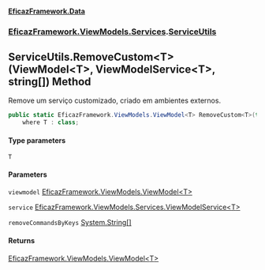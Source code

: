 #### [EficazFramework.Data](EficazFrameworkData.md 'EficazFramework Data')
### [EficazFramework.ViewModels.Services](EficazFrameworkData.md#EficazFramework_ViewModels_Services 'EficazFramework.ViewModels.Services').[ServiceUtils](ServiceUtils.md 'EficazFramework.ViewModels.Services.ServiceUtils')
## ServiceUtils.RemoveCustom&lt;T&gt;(ViewModel&lt;T&gt;, ViewModelService&lt;T&gt;, string[]) Method
Remove um serviço customizado, criado em ambientes externos.  
```csharp
public static EficazFramework.ViewModels.ViewModel<T> RemoveCustom<T>(this EficazFramework.ViewModels.ViewModel<T> viewmodel, EficazFramework.ViewModels.Services.ViewModelService<T> service, string[] removeCommandsByKeys)
    where T : class;
```
#### Type parameters
<a name='EficazFramework_ViewModels_Services_ServiceUtils_RemoveCustom_T_(EficazFramework_ViewModels_ViewModel_T__EficazFramework_ViewModels_Services_ViewModelService_T__string__)_T'></a>
`T`  
  
#### Parameters
<a name='EficazFramework_ViewModels_Services_ServiceUtils_RemoveCustom_T_(EficazFramework_ViewModels_ViewModel_T__EficazFramework_ViewModels_Services_ViewModelService_T__string__)_viewmodel'></a>
`viewmodel` [EficazFramework.ViewModels.ViewModel&lt;](ViewModel_T_.md 'EficazFramework.ViewModels.ViewModel&lt;T&gt;')[T](ServiceUtils_RemoveCustom_T_(ViewModel_T__ViewModelService_T__string__).md#EficazFramework_ViewModels_Services_ServiceUtils_RemoveCustom_T_(EficazFramework_ViewModels_ViewModel_T__EficazFramework_ViewModels_Services_ViewModelService_T__string__)_T 'EficazFramework.ViewModels.Services.ServiceUtils.RemoveCustom&lt;T&gt;(EficazFramework.ViewModels.ViewModel&lt;T&gt;, EficazFramework.ViewModels.Services.ViewModelService&lt;T&gt;, string[]).T')[&gt;](ViewModel_T_.md 'EficazFramework.ViewModels.ViewModel&lt;T&gt;')  
  
<a name='EficazFramework_ViewModels_Services_ServiceUtils_RemoveCustom_T_(EficazFramework_ViewModels_ViewModel_T__EficazFramework_ViewModels_Services_ViewModelService_T__string__)_service'></a>
`service` [EficazFramework.ViewModels.Services.ViewModelService&lt;](ViewModelService_T_.md 'EficazFramework.ViewModels.Services.ViewModelService&lt;T&gt;')[T](ServiceUtils_RemoveCustom_T_(ViewModel_T__ViewModelService_T__string__).md#EficazFramework_ViewModels_Services_ServiceUtils_RemoveCustom_T_(EficazFramework_ViewModels_ViewModel_T__EficazFramework_ViewModels_Services_ViewModelService_T__string__)_T 'EficazFramework.ViewModels.Services.ServiceUtils.RemoveCustom&lt;T&gt;(EficazFramework.ViewModels.ViewModel&lt;T&gt;, EficazFramework.ViewModels.Services.ViewModelService&lt;T&gt;, string[]).T')[&gt;](ViewModelService_T_.md 'EficazFramework.ViewModels.Services.ViewModelService&lt;T&gt;')  
  
<a name='EficazFramework_ViewModels_Services_ServiceUtils_RemoveCustom_T_(EficazFramework_ViewModels_ViewModel_T__EficazFramework_ViewModels_Services_ViewModelService_T__string__)_removeCommandsByKeys'></a>
`removeCommandsByKeys` [System.String](https://docs.microsoft.com/en-us/dotnet/api/System.String 'System.String')[[]](https://docs.microsoft.com/en-us/dotnet/api/System.Array 'System.Array')  
  
#### Returns
[EficazFramework.ViewModels.ViewModel&lt;](ViewModel_T_.md 'EficazFramework.ViewModels.ViewModel&lt;T&gt;')[T](ServiceUtils_RemoveCustom_T_(ViewModel_T__ViewModelService_T__string__).md#EficazFramework_ViewModels_Services_ServiceUtils_RemoveCustom_T_(EficazFramework_ViewModels_ViewModel_T__EficazFramework_ViewModels_Services_ViewModelService_T__string__)_T 'EficazFramework.ViewModels.Services.ServiceUtils.RemoveCustom&lt;T&gt;(EficazFramework.ViewModels.ViewModel&lt;T&gt;, EficazFramework.ViewModels.Services.ViewModelService&lt;T&gt;, string[]).T')[&gt;](ViewModel_T_.md 'EficazFramework.ViewModels.ViewModel&lt;T&gt;')  
